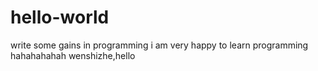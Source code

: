 # hello-world
write some gains in programming
i am very happy to learn programming
hahahahahah
wenshizhe,hello
